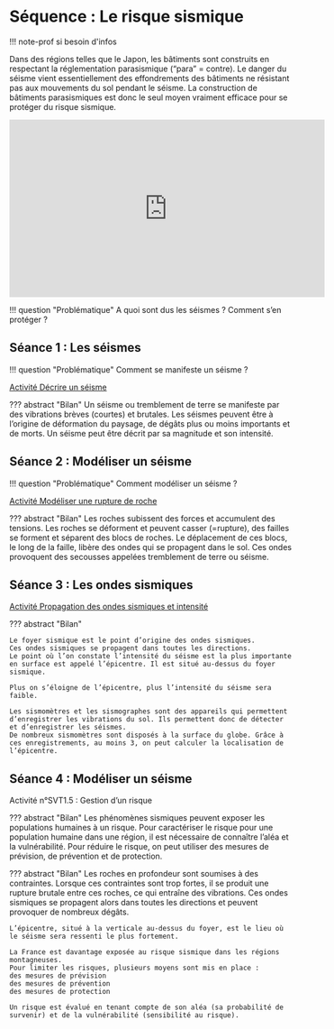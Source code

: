 # Séquence : Le risque sismique

!!! note-prof
    si besoin d'infos

Dans des régions telles que le Japon, les bâtiments sont construits en respectant la réglementation parasismique (“para” = contre). 
Le danger du séisme vient essentiellement des effondrements des bâtiments ne résistant pas aux mouvements du sol pendant le séisme. La construction de bâtiments parasismiques est donc le seul moyen vraiment efficace pour se protéger du risque sismique.


<iframe width="560" height="315" src="https://www.youtube-nocookie.com/embed/vL1nw8buVoU?si=dLN69eeGJ2j9pwam" title="YouTube video player" frameborder="0" allow="accelerometer; autoplay; clipboard-write; encrypted-media; gyroscope; picture-in-picture; web-share" allowfullscreen></iframe>

!!! question "Problématique"
    A quoi sont dus les séismes ? 
    Comment s’en protéger ?

    



## Séance 1 : Les séismes

!!! question "Problématique"
    Comment se manifeste un séisme ?


[Activité Décrire un séisme](../seismes)


??? abstract "Bilan"
    Un séisme ou tremblement de terre se manifeste par des vibrations brèves (courtes) et brutales. Les séismes peuvent être à l’origine de déformation du paysage, de dégâts plus ou moins importants et de morts.
    Un séisme peut être décrit par sa magnitude et son intensité.



## Séance 2 : Modéliser un séisme

!!! question "Problématique"
    Comment modéliser un séisme ?


[Activité Modéliser une rupture de roche](../modelRuptureRoches)


??? abstract "Bilan"
    Les roches subissent des forces et accumulent des tensions. Les roches se déforment et peuvent casser (=rupture), des failles se forment et séparent des blocs de roches.
    Le déplacement de ces blocs, le long de la faille, libère des ondes qui se propagent dans le sol. Ces ondes provoquent des secousses appelées tremblement de terre ou séisme.


## Séance 3 : Les ondes sismiques



[Activité Propagation des ondes sismiques et intensité](../propagOndes)



??? abstract "Bilan"

    Le foyer sismique est le point d’origine des ondes sismiques.
    Ces ondes sismiques se propagent dans toutes les directions.
    Le point où l’on constate l’intensité du séisme est la plus importante en surface est appelé l’épicentre. Il est situé au-dessus du foyer sismique.

    Plus on s’éloigne de l’épicentre, plus l’intensité du séisme sera faible.

    Les sismomètres et les sismographes sont des appareils qui permettent d’enregistrer les vibrations du sol. Ils permettent donc de détecter et d’enregistrer les séismes.
    De nombreux sismomètres sont disposés à la surface du globe. Grâce à ces enregistrements, au moins 3, on peut calculer la localisation de l’épicentre.


## Séance 4 : Modéliser un séisme


Activité n°SVT1.5 : Gestion d’un risque



??? abstract "Bilan"
    Les phénomènes sismiques peuvent exposer les populations humaines à un risque.
    Pour caractériser le risque pour une population humaine dans une région, il est nécessaire de connaître l’aléa et la vulnérabilité.
    Pour réduire le risque, on peut utiliser des mesures de prévision, de prévention et de protection.






??? abstract "Bilan"
    Les roches en profondeur sont soumises à des contraintes. Lorsque ces contraintes sont trop fortes, il se produit une rupture brutale entre ces roches, ce qui entraîne des vibrations.
    Ces ondes sismiques se propagent alors dans toutes les directions et peuvent provoquer de nombreux dégâts.

    L’épicentre, situé à la verticale au-dessus du foyer, est le lieu où le séisme sera ressenti le plus fortement.

    La France est davantage exposée au risque sismique dans les régions montagneuses.
    Pour limiter les risques, plusieurs moyens sont mis en place :
    des mesures de prévision
    des mesures de prévention
    des mesures de protection

    Un risque est évalué en tenant compte de son aléa (sa probabilité de survenir) et de la vulnérabilité (sensibilité au risque).
